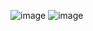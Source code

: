 ![image](https://github.com/WilliamSottoriva/Lettuce-Growth-Object-Detection/assets/60838237/e916441f-f4b3-4aec-b03a-f900802a075b)
![image](https://github.com/WilliamSottoriva/Lettuce-Growth-Object-Detection/assets/60838237/992c3e43-7f3f-4262-8414-d0e5792b8789)

